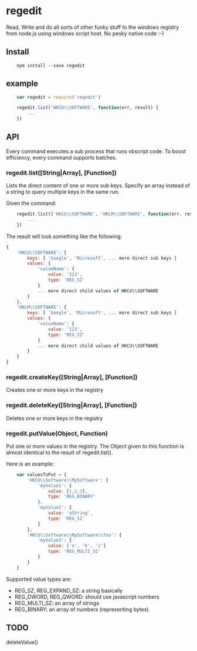 # regedit
Read, Write and do all sorts of other funky stuff to the windows registry from node.js using windows script host.
No pesky native code :-)

## Install
```
    npm install --save regedit
```

## example
```javascript
    var regedit = require('regedit')

    regedit.list('HKCU\\SOFTWARE', function(err, result) {
        ...
    })
```

## API
Every command executes a sub process that runs vbscript code. To boost efficiency, every command supports batches.

### regedit.list([String|Array], [Function])
Lists the direct content of one or more sub keys. Specify an array instead of a string to query multiple keys in the same run.

Given the command:
```javascript
    regedit.list(['HKCU\\SOFTWARE', 'HKLM\\SOFTWARE', function(err, result) {
        ...
    })
```

The result will look something like the following:
```javascript
{
    'HKCU\\SOFTWARE': {
        keys: [ 'Google', 'Microsoft', ... more direct sub keys ]
        values: {
            'valueName': {
                value: '123',
                type: 'REG_SZ'
            }
            ... more direct child values of HKCU\\SOFTWARE
        }
    },
    'HKLM\\SOFTWARE': {
        keys: [ 'Google', 'Microsoft', ... more direct sub keys ]
        values: {
            'valueName': {
                value: '123',
                type: 'REG_SZ'
            }
            ... more direct child values of HKCU\\SOFTWARE
        }
    }
}
```

### regedit.createKey([String|Array], [Function])
Creates one or more keys in the registry

### regedit.deleteKey([String|Array], [Function])
Deletes one or more keys in the registry

### regedit.putValue(Object, Function)
Put one or more values in the registry. The Object given to this function is almost identical to the result of regedit.list(). 

Here is an example:
```javascript
    var valuesToPut = {
        'HKCU\\Software\\MySoftware': {
            'myValue1': {
                value: [1,2,3],
                type: 'REG_BINARY'
            },
            'myValue2': {
                value: 'aString',
                type: 'REG_SZ'
            }
        },
        'HKCU\\Software\\MySoftware\\foo': {
            'myValue3': {
                value: ['a', 'b', 'c']
                type: 'REG_MULTI_SZ'
            }
        }
    }
```
Supported value types are: 
- REG_SZ, REG_EXPAND_SZ: a string basically
- REG_DWORD, REG_QWORD: should use javascript numbers
- REG_MULTI_SZ: an array of strings
- REG_BINARY: an array of numbers (representing bytes)


## TODO
deleteValue()